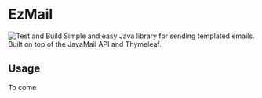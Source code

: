 # EzMail
![Test and Build](https://github.com/DanJSG/EzMail/actions/workflows/maven.yml/badge.svg)
Simple and easy Java library for sending templated emails. Built on top of the JavaMail API and Thymeleaf.

## Usage
To come
